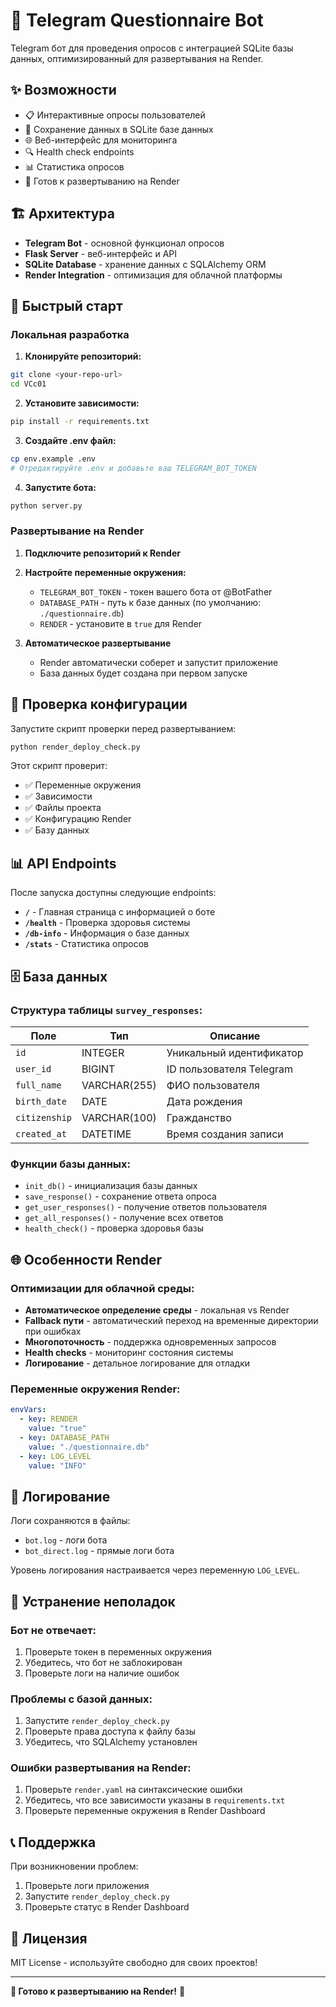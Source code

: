 # 🤖 Telegram Questionnaire Bot

Telegram бот для проведения опросов с интеграцией SQLite базы данных, оптимизированный для развертывания на Render.

## ✨ Возможности

- 📋 Интерактивные опросы пользователей
- 💾 Сохранение данных в SQLite базе данных
- 🌐 Веб-интерфейс для мониторинга
- 🔍 Health check endpoints
- 📊 Статистика опросов
- 🚀 Готов к развертыванию на Render

## 🏗️ Архитектура

- **Telegram Bot** - основной функционал опросов
- **Flask Server** - веб-интерфейс и API
- **SQLite Database** - хранение данных с SQLAlchemy ORM
- **Render Integration** - оптимизация для облачной платформы

## 🚀 Быстрый старт

### Локальная разработка

1. **Клонируйте репозиторий:**
```bash
git clone <your-repo-url>
cd VCc01
```

2. **Установите зависимости:**
```bash
pip install -r requirements.txt
```

3. **Создайте .env файл:**
```bash
cp env.example .env
# Отредактируйте .env и добавьте ваш TELEGRAM_BOT_TOKEN
```

4. **Запустите бота:**
```bash
python server.py
```

### Развертывание на Render

1. **Подключите репозиторий к Render**
2. **Настройте переменные окружения:**
   - `TELEGRAM_BOT_TOKEN` - токен вашего бота от @BotFather
   - `DATABASE_PATH` - путь к базе данных (по умолчанию: `./questionnaire.db`)
   - `RENDER` - установите в `true` для Render

3. **Автоматическое развертывание**
   - Render автоматически соберет и запустит приложение
   - База данных будет создана при первом запуске

## 🔧 Проверка конфигурации

Запустите скрипт проверки перед развертыванием:

```bash
python render_deploy_check.py
```

Этот скрипт проверит:
- ✅ Переменные окружения
- ✅ Зависимости
- ✅ Файлы проекта
- ✅ Конфигурацию Render
- ✅ Базу данных

## 📊 API Endpoints

После запуска доступны следующие endpoints:

- **`/`** - Главная страница с информацией о боте
- **`/health`** - Проверка здоровья системы
- **`/db-info`** - Информация о базе данных
- **`/stats`** - Статистика опросов

## 🗄️ База данных

### Структура таблицы `survey_responses`:

| Поле | Тип | Описание |
|------|-----|----------|
| `id` | INTEGER | Уникальный идентификатор |
| `user_id` | BIGINT | ID пользователя Telegram |
| `full_name` | VARCHAR(255) | ФИО пользователя |
| `birth_date` | DATE | Дата рождения |
| `citizenship` | VARCHAR(100) | Гражданство |
| `created_at` | DATETIME | Время создания записи |

### Функции базы данных:

- `init_db()` - инициализация базы данных
- `save_response()` - сохранение ответа опроса
- `get_user_responses()` - получение ответов пользователя
- `get_all_responses()` - получение всех ответов
- `health_check()` - проверка здоровья базы

## 🌐 Особенности Render

### Оптимизации для облачной среды:

- **Автоматическое определение среды** - локальная vs Render
- **Fallback пути** - автоматический переход на временные директории при ошибках
- **Многопоточность** - поддержка одновременных запросов
- **Health checks** - мониторинг состояния системы
- **Логирование** - детальное логирование для отладки

### Переменные окружения Render:

```yaml
envVars:
  - key: RENDER
    value: "true"
  - key: DATABASE_PATH
    value: "./questionnaire.db"
  - key: LOG_LEVEL
    value: "INFO"
```

## 📝 Логирование

Логи сохраняются в файлы:
- `bot.log` - логи бота
- `bot_direct.log` - прямые логи бота

Уровень логирования настраивается через переменную `LOG_LEVEL`.

## 🚨 Устранение неполадок

### Бот не отвечает:
1. Проверьте токен в переменных окружения
2. Убедитесь, что бот не заблокирован
3. Проверьте логи на наличие ошибок

### Проблемы с базой данных:
1. Запустите `render_deploy_check.py`
2. Проверьте права доступа к файлу базы
3. Убедитесь, что SQLAlchemy установлен

### Ошибки развертывания на Render:
1. Проверьте `render.yaml` на синтаксические ошибки
2. Убедитесь, что все зависимости указаны в `requirements.txt`
3. Проверьте переменные окружения в Render Dashboard

## 📞 Поддержка

При возникновении проблем:
1. Проверьте логи приложения
2. Запустите `render_deploy_check.py`
3. Проверьте статус в Render Dashboard

## 📄 Лицензия

MIT License - используйте свободно для своих проектов!

---

**🎯 Готово к развертыванию на Render!** 🚀

